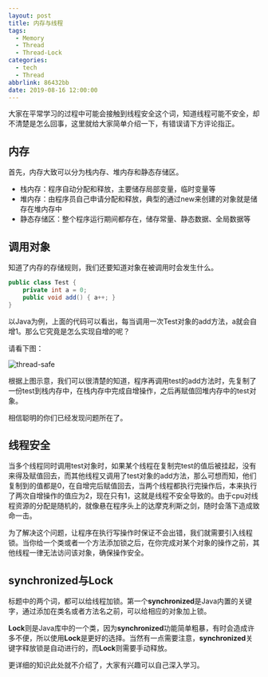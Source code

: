 ```yaml
---
layout: post
title: 内存与线程
tags:
  - Memory
  - Thread
  - Thread-Lock
categories:
  - tech
  - Thread
abbrlink: 86432bb
date: 2019-08-16 12:00:00
---
```


大家在平常学习的过程中可能会接触到线程安全这个词，知道线程可能不安全，却不清楚是怎么回事，这里就给大家简单介绍一下，有错误请下方评论指正。

## 内存

首先，内存大致可以分为栈内存、堆内存和静态存储区。

* 栈内存：程序自动分配和释放，主要储存局部变量，临时变量等
* 堆内存：由程序员自己申请分配和释放，典型的通过new来创建的对象就是储存在堆内存中
* 静态存储区：整个程序运行期间都存在，储存常量、静态数据、全局数据等

## 调用对象

知道了内存的存储规则，我们还要知道对象在被调用时会发生什么。

```java
public class Test {
    private int a = 0;
    public void add() { a++; }
}
```

以Java为例，上面的代码可以看出，每当调用一次Test对象的add方法，a就会自增1。那么它究竟是怎么实现自增的呢？

请看下图：

![thread-safe][thread-safe]

根据上图示意，我们可以很清楚的知道，程序再调用test的add方法时，先复制了一份test到栈内存中，在栈内存中完成自增操作，之后再赋值回堆内存中的test对象。

相信聪明的你们已经发现问题所在了。

## 线程安全

当多个线程同时调用test对象时，如果某个线程在复制完test的值后被挂起，没有来得及赋值回去，而其他线程又调用了test对象的add方法，那么可想而知，他们复制到的值都是0，在自增完后赋值回去，当两个线程都执行完操作后，本来执行了两次自增操作的值应为2，现在只有1，这就是线程不安全导致的。由于cpu对线程资源的分配是随机的，就像悬在程序头上的达摩克利斯之剑，随时会落下造成致命一击。

为了解决这个问题，让程序在执行写操作时保证不会出错，我们就需要引入线程锁。当你给一个类或者一个方法添加锁之后，在你完成对某个对象的操作之前，其他线程一律无法访问该对象，确保操作安全。

## synchronized与Lock

标题中的两个词，都可以给线程加锁。第一个**synchronized**是Java内置的关键字，通过添加在类名或者方法名之前，可以给相应的对象加上锁。

**Lock**则是Java库中的一个类，因为**synchronized**功能简单粗暴，有时会造成许多不便，所以使用**Lock**是更好的选择。当然有一点需要注意，**synchronized**关键字释放锁是自动进行的，而**Lock**则需要手动释放。

更详细的知识此处就不介绍了，大家有兴趣可以自己深入学习。

[thread-safe]: http://static.wilfredshen.cn/images/Memory%20and%20Thread/thread-safe.png
